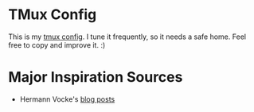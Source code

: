 # TMux Config
This is my [tmux config](.tmux.conf). I tune it frequently, so it needs a safe home. Feel free to copy and improve it. :)

# Major Inspiration Sources
* Hermann Vocke's [blog posts](http://www.hamvocke.com/blog/a-guide-to-customizing-your-tmux-conf/)
